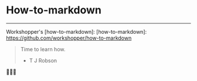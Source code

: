# How-to-markdown

---
Workshopper's [how-to-markdown]:
[how-to-markdown]: https://github.com/workshopper/how-to-markdown
> Time to learn how.
> - T J Robson

:christmas_tree::christmas_tree::christmas_tree:
